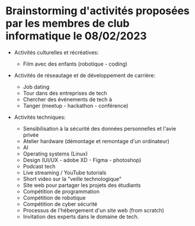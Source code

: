# Brainstorming d'activités proposées par les membres de club informatique le 08/02/2023

- Activités culturelles et récréatives:

    - Film avec des enfants (robotique - coding)

- Activités de réseautage et de développement de carrière:

    - Job dating
    - Tour dans des entreprises de tech
    - Chercher des événements de tech à 
    - Tanger (meetup - hackathon - conférence)

- Activités techniques:

    - Sensibilisation à la sécurité des données personnelles et l'avie privée
    - Atelier hardware (démontage et remontage d'un ordinateur)
    - AI
    - Operating systems (Linux)
    - Design (UI/UX - adobe XD - Figma - photoshop)
    - Podcast tech
    - Live streaming / YouTube tutorials
    - Short video sur la "veille technologique"
    - Site web pour partager les projets des étudiants
    - Compétition de programmation
    - Compétition de robotique
    - Compétition de cyber sécurité
    - Processus de l'hébergement d'un site web (from scratch)
    - Invitation des experts dans le domaine de tech.


